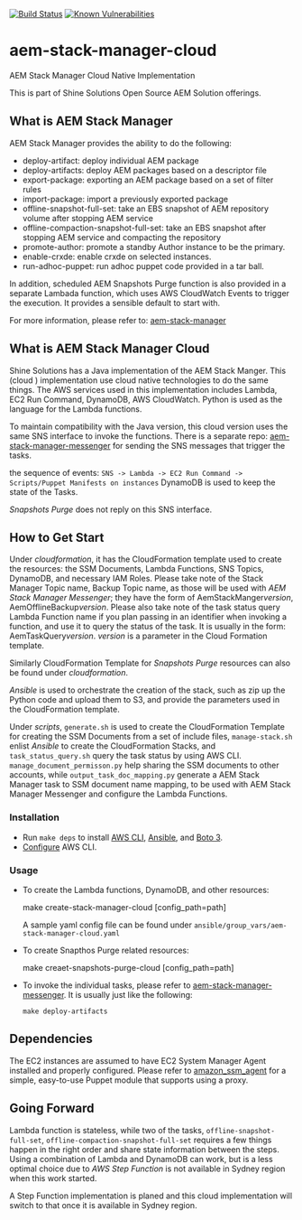 [![Build Status](https://github.com/shinesolutions/aem-stack-manager-cloud/workflows/CI/badge.svg)](https://github.com/shinesolutions/aem-stack-manager-cloud/actions?query=workflow%3ACI)
[![Known Vulnerabilities](https://snyk.io/test/github/shinesolutions/aem-stack-manager-cloud/badge.svg)](https://snyk.io/test/github/shinesolutions/aem-stack-manager-cloud)

# aem-stack-manager-cloud
AEM Stack Manager Cloud Native Implementation

This is part of Shine Solutions Open Source AEM Solution offerings.

## What is AEM Stack Manager
AEM Stack Manager provides the ability to do the following:
 * deploy-artifact: deploy individual AEM package
 * deploy-artifacts: deploy AEM packages based on a descriptor file
 * export-package: exporting an AEM package based on a set of filter rules
 * import-package: import a previously exported package
 * offline-snapshot-full-set: take an EBS snapshot of AEM repository volume after stopping AEM service
 * offline-compaction-snapshot-full-set: take an EBS snapshot after stopping AEM service and compacting the repository
 * promote-author: promote a standby Author instance to be the primary.
 * enable-crxde: enable crxde on selected instances.
 * run-adhoc-puppet: run adhoc puppet code provided in a tar ball.

In addition, scheduled AEM Snapshots Purge function is also provided in a separate Lambada function, which uses AWS CloudWatch Events to trigger the execution. It provides a sensible default to start with.

 For more information, please refer to:  [aem-stack-manager](https://github.com/shinesolutions/aem-stack-manager)

## What is AEM Stack Manager Cloud
 Shine Solutions has a Java implementation of the AEM Stack Manger. This (cloud )
 implementation use cloud native technologies to do the same things. The AWS services used in this implementation includes Lambda, EC2 Run Command, DynamoDB, AWS CloudWatch. Python is used as the language for the Lambda functions.

 To maintain compatibility with the Java version, this cloud version uses the same SNS interface to invoke the functions. There is a separate repo: [aem-stack-manager-messenger](https://github.com/shinesolutions/aem-stack-manager-messenger) for sending the SNS messages that trigger the tasks.

 the sequence of events:
 `SNS -> Lambda -> EC2 Run Command -> Scripts/Puppet Manifests on instances`
DynamoDB is used to keep the state of the Tasks.

*Snapshots Purge* does not reply on this SNS interface.

## How to Get Start
Under *cloudformation*, it has the CloudFormation template used to create the resources: the SSM Documents, Lambda Functions, SNS Topics, DynamoDB, and necessary IAM Roles. Please take note of the Stack Manager Topic name, Backup Topic name, as those will be used with *AEM Stack Manager Messenger*; they have the form of AemStackManger*version*, AemOfflineBackup*version*. Please also take note of the task status query Lambda Function name if you plan passing in an identifier when invoking a function, and use it to query the status of the task. It is usually in the form: AemTaskQuery*version*. *version* is a parameter in the Cloud Formation template.

Similarly CloudFormation Template for *Snapshots Purge* resources can also be found under *cloudformation*.

*Ansible* is used to orchestrate the creation of the stack, such as zip up the Python code and upload them to S3, and provide the parameters used in the CloudFormation template.

Under *scripts*, `generate.sh` is used to create the CloudFormation Template for creating the SSM Documents from a set of include files, `manage-stack.sh` enlist *Ansible* to create the CloudFormation Stacks, and `task_status_query.sh` query the task status by using AWS CLI. `manage_document_permisson.py` help sharing the SSM documents to other accounts, while `output_task_doc_mapping.py` generate a AEM Stack Manager task to SSM document name mapping, to be used with AEM Stack Manager Messenger and configure the Lambda Functions.

### Installation

* Run `make deps` to install [AWS CLI](http://docs.aws.amazon.com/cli/latest/userguide/installing.html), [Ansible](http://docs.ansible.com/ansible/intro_installation.html), and [Boto 3](https://boto3.readthedocs.io/en/latest/).
* [Configure](http://docs.aws.amazon.com/cli/latest/userguide/cli-chap-getting-started.html#cli-quick-configuration) AWS CLI.

### Usage
* To create the Lambda functions, DynamoDB, and other resources:


    make create-stack-manager-cloud [config_path=path]


  A sample yaml config file can be found under
    `ansible/group_vars/aem-stack-manager-cloud.yaml`

* To create Snapthos Purge related resources:

    make creaet-snapshots-purge-cloud [config_path=path]

* To invoke the individual tasks, please refer to [aem-stack-manager-messenger](https://github.com/shinesolutions/aem-stack-manager-messenger). It is usually just like the following:

  `make deploy-artifacts`

## Dependencies

The EC2 instances are assumed to have EC2 System Manager Agent installed and properly configured. Please refer to [amazon_ssm_agent](https://github.com/shinesolutions/amazon_ssm_agent) for a simple, easy-to-use Puppet module that supports using a proxy.

## Going Forward
Lambda function is stateless, while two of the tasks, `offline-snapshot-full-set`, `offline-compaction-snapshot-full-set` requires a few things happen in the right order and share state information between the steps. Using a combination of Lambda and DynamoDB can work, but is a less optimal choice due to *AWS Step Function* is not available in Sydney region when this work started.

A Step Function implementation is planed and this cloud implementation will switch to that once it is available in Sydney region.
